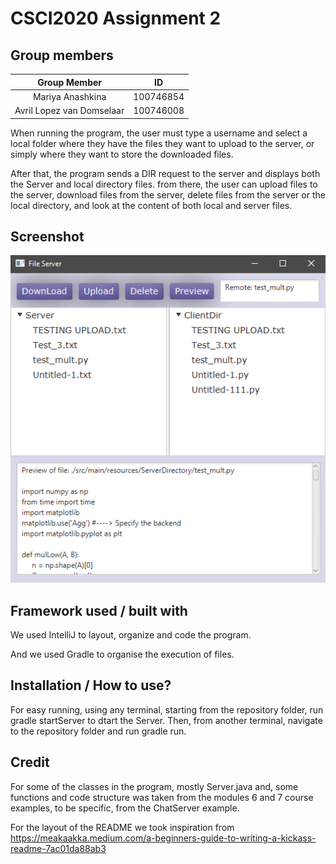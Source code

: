 # CSCI2020 Assignment 2

## Group members

| Group Member               | ID         |
|:--------------------------:|:----------:|
| Mariya Anashkina           | 100746854  |
| Avril Lopez van Domselaar  | 100746008  |

When running the program, the user must type a username and
select a local folder where they have the files they want to 
upload to the server, or simply where they want to store the 
downloaded files.

After that, the program sends a DIR request to the server and displays
both the Server and local directory files. from there, the user can
upload files to the server, download files from the server, delete files from the server or the local directory, and look at the content of both
local and server files.


## Screenshot

![Alt text](screenshot.png?raw=true "Screenshot")

## Framework used / built with

We used IntelliJ to layout, organize and code the program.

And we used Gradle to organise the execution of files.


## Installation / How to use?

For easy running, using any terminal, starting from the repository folder, run gradle startServer to dtart the Server.
Then, from another terminal, navigate to the repository folder and run gradle run.

## Credit

For some of the classes in the program, mostly Server.java and, some functions and code structure was taken from the modules 6 and 7 course examples, to be specific, from the ChatServer example.

For the layout of the README we took inspiration from https://meakaakka.medium.com/a-beginners-guide-to-writing-a-kickass-readme-7ac01da88ab3

